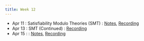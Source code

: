 ```yaml
---
title: Week 12
---
```


- Apr 11 : Satisfiability Modulo Theories (SMT) : [Notes](https://hackmd.io/@lfs/rJmvbXkVq), [Recording](https://brown.hosted.panopto.com/Panopto/Pages/Viewer.aspx?id=83c00cec-d2ac-4cae-95af-ae2900f646e8)
- Apr 13 : SMT (Continued) : [Recording](https://brown.hosted.panopto.com/Panopto/Pages/Viewer.aspx?id=01dc5533-11df-4137-9997-ae2900f64704)
- Apr 15 : : [Notes](#), [Recording](#)
